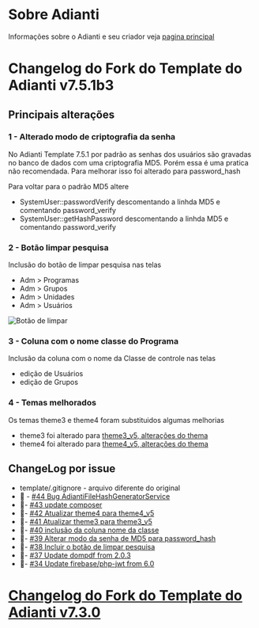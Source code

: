 # Sobre Adianti
Informações sobre o Adianti e seu criador veja  [pagina principal](../README.md)

# Changelog do Fork do Template do Adianti v7.5.1b3

## Principais alterações
### 1 - Alterado modo de criptografia da senha
No Adianti Template 7.5.1 por padrão as senhas dos usuários são gravadas no banco de dados com uma criptografia MD5. Porém essa é uma pratica não recomendada. Para melhorar isso foi alterado para password_hash 

Para voltar para o padrão MD5 altere 
* SystemUser::passwordVerify descomentando a linhda MD5 e comentando password_verify
* SystemUser::getHashPassword descomentando a linhda MD5 e comentando password_verify

### 2 - Botão limpar pesquisa
Inclusão do botão de limpar pesquisa nas telas
* Adm > Programas
* Adm > Grupos
* Adm > Unidades
* Adm > Usuários

![Botão de limpar](img/template_71_limpar_pesquisa.png)

### 3 - Coluna com o nome classe do Programa
Inclusão da coluna com o nome da Classe de controle nas telas

* edição de Usuários
* edição de Grupos

### 4 - Temas melhorados 
Os temas theme3 e theme4 foram substituidos algumas melhorias

* theme3 foi alterado para [theme3_v5, alterações do thema](https://github.com/bjverde/adianti-theme/blob/master/documents/template/bootstrap_theme3_v5.md)
* theme4 foi alterado para [theme4_v5, alterações do thema](https://github.com/bjverde/adianti-theme/blob/master/documents/template/material_theme4_v5.md)

## ChangeLog por issue
* template/.gitignore - arquivo diferente do original
* :bug: - [#44 Bug AdiantiFileHashGeneratorService](https://github.com/bjverde/adianti-fork-template/issues/44)
* 🔨- [#43 update composer](https://github.com/bjverde/adianti-fork-template/issues/43)
* 🔨- [#42 Atualizar theme4 para theme4_v5](https://github.com/bjverde/adianti-fork-template/issues/42)
* 🔨- [#41 Atualizar theme3 para theme3_v5](https://github.com/bjverde/adianti-fork-template/issues/41)
* 🔨- [#40 inclusão da coluna nome da classe](https://github.com/bjverde/adianti-fork-template/issues/40)
* 🔨- [#39 Alterar modo da senha de MD5 para password_hash](https://github.com/bjverde/adianti-fork-template/issues/39)
* 🔨- [#38 Incluir o botão de limpar pesquisa](https://github.com/bjverde/adianti-fork-template/issues/38)
* 🔨- [#37 Update dompdf from 2.0.3](https://github.com/bjverde/adianti-fork-template/issues/37)
* 🔨- [#34 Update firebase/php-jwt from 6.0](https://github.com/bjverde/adianti-fork-template/issues/34)


# [Changelog do Fork do Template do Adianti v7.3.0](changelog_fork_v7.3.0.md)